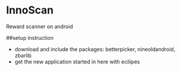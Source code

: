 InnoScan
========

Reward scanner on android

##setup instruction
- download and include the packages: betterpicker, nineoldandroid, zbarlib
- get the new application started in here with ecilipes
